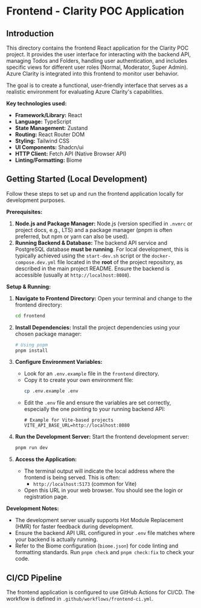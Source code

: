 # Frontend - Clarity POC Application

## Introduction

This directory contains the frontend React application for the Clarity POC project. It provides the user interface for interacting with the backend API, managing Todos and Folders, handling user authentication, and includes specific views for different user roles (Normal, Moderator, Super Admin). Azure Clarity is integrated into this frontend to monitor user behavior.

The goal is to create a functional, user-friendly interface that serves as a realistic environment for evaluating Azure Clarity's capabilities.

**Key technologies used:**

* **Framework/Library:** React
* **Language:** TypeScript
* **State Management:** Zustand
* **Routing:** React Router DOM
* **Styling:** Tailwind CSS
* **UI Components:** Shadcn/ui
* **HTTP Client:** Fetch API (Native Browser API)
* **Linting/Formatting:** Biome

## Getting Started (Local Development)

Follow these steps to set up and run the frontend application locally for development purposes.

**Prerequisites:**

1.  **Node.js and Package Manager:** Node.js (version specified in `.nvmrc` or project docs, e.g., LTS) and a package manager (pnpm is often preferred, but npm or yarn can also be used).
2.  **Running Backend & Database:** The backend API service and PostgreSQL database **must be running**. For local development, this is typically achieved using the `start-dev.sh` script or the `docker-compose.dev.yml` file located in the **root** of the project repository, as described in the main project README. Ensure the backend is accessible (usually at `http://localhost:8080`).

**Setup & Running:**

1.  **Navigate to Frontend Directory:**
    Open your terminal and change to the frontend directory:
    ```bash
    cd frontend
    ```

2.  **Install Dependencies:**
    Install the project dependencies using your chosen package manager:
    ```bash
    # Using pnpm
    pnpm install
    ```

3.  **Configure Environment Variables:**
    * Look for an `.env.example` file in the `frontend` directory.
    * Copy it to create your own environment file:
        ```bash
        cp .env.example .env
        ```
    * Edit the `.env` file and ensure the variables are set correctly, especially the one pointing to your running backend API:
        ```dotenv
        # Example for Vite-based projects
        VITE_API_BASE_URL=http://localhost:8080
        ```

4.  **Run the Development Server:**
    Start the frontend development server:
    ```bash
    pnpm run dev
    ```

5.  **Access the Application:**
    * The terminal output will indicate the local address where the frontend is being served. This is often:
        * `http://localhost:5173` (common for Vite)
    * Open this URL in your web browser. You should see the login or registration page.

**Development Notes:**

* The development server usually supports Hot Module Replacement (HMR) for faster feedback during development.
* Ensure the backend API URL configured in your `.env` file matches where your backend is actually running.
* Refer to the Biome configuration (`biome.json`) for code linting and formatting standards. Run `pnpm check` and `pnpm check:fix` to check your code.

## CI/CD Pipeline

The frontend application is configured to use GitHub Actions for CI/CD. The workflow is defined in `.github/workflows/frontend-ci.yml`.



